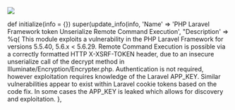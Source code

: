 ![](Maszyny/Linux/Academy/Pasted%20image%2020210904183300.png)

def initialize(info = {})
super(update_info(info,
'Name' => 'PHP Laravel Framework token Unserialize Remote Command Execution',
"Description' => %q{
This module exploits a vulnerability in the PHP Laravel Framework for versions 5.5.40, 5.6.x < 5.6.29.
Remote Command Execution is possible via a correctly formatted HTTP X-XSRF-TOKEN header, due to
an insecure unserialize call of the decrypt method in Illuminate/Encryption/Encrypter.php.
Authentication is not required, however exploitation requires knowledge of the Laravel APP_KEY.
Similar vulnerabilities appear to exist within Laravel cookie tokens based on the code fix.
In some cases the APP_KEY is leaked which allows for discovery and exploitation.
},
